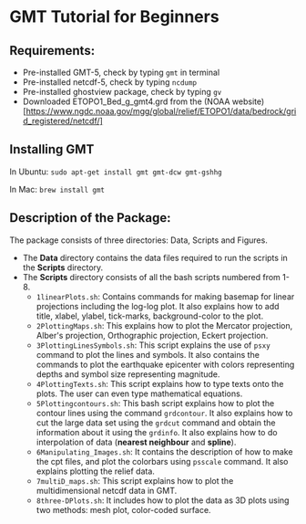 # GMT Tutorial for Beginners
## Requirements:
* Pre-installed GMT-5, check by typing `gmt` in terminal
* Pre-installed netcdf-5, check by typing `ncdump`
* Pre-installed ghostview package, check by typing `gv`
* Downloaded ETOPO1_Bed_g_gmt4.grd from the (NOAA website)[https://www.ngdc.noaa.gov/mgg/global/relief/ETOPO1/data/bedrock/grid_registered/netcdf/]

## Installing GMT
In Ubuntu: `sudo apt-get install gmt gmt-dcw gmt-gshhg`

In Mac: `brew install gmt`

## Description of the Package:
The package consists of three directories: Data, Scripts and Figures.

* The __Data__ directory contains the data files required to run the scripts in the __Scripts__ directory.
* The __Scripts__ directory consists of all the bash scripts numbered from 1-8. 
    - `1linearPlots.sh`: Contains commands for making basemap for linear projections including the log-log plot. It also explains how to add title, xlabel, ylabel, tick-marks, background-color to the plot.
    - `2PlottingMaps.sh`: This explains how to plot the Mercator projection, Alber's projection, Orthographic projection, Eckert projection.
    - `3PlottingLinesSymbols.sh`: This script explains the use of `psxy` command to plot the lines and symbols. It also contains the commands to plot the earthquake epicenter with colors representing depths and symbol size representing magnitude.
    - `4PlottingTexts.sh`: This script explains how to type texts onto the plots. The user can even type mathematical equations.
    - `5Plottingcontours.sh`: This bash script explains how to plot the contour lines using the command `grdcontour`. It also explains how to cut the large data set using the `grdcut` command and obtain the information about it using the `grdinfo`. It also explains how to do interpolation of data (__nearest neighbour__ and __spline__).
    - `6Manipulating_Images.sh`: It contains the description of how to make the cpt files, and plot the colorbars using `psscale` command. It also explains plotting the relief data.
    - `7multiD_maps.sh`: This script explains how to plot the multidimensional netcdf data in GMT. 
    - `8three-DPlots.sh`: It includes how to plot the data as 3D plots using two methods: mesh plot, color-coded surface. 
